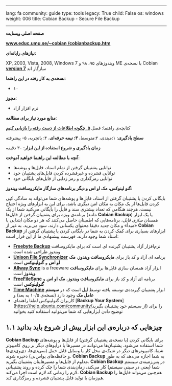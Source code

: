 

---

lang: fa
community: guide
type: tools
legacy: True
child: False
os: windows
weight: 006
title: Cobian Backup - Secure File Backup

---

**صفحه اصلی وبسایت**

[**www.educ.umu.se/~cobian /cobianbackup.htm**](http://www.educ.umu.se/~cobian/cobianbackup.htm)


**نیازهای رایانه‌ای:**

XP, 2003, Vista, 2008, Windows 7
ویندوزهای ۹۵، ۹۸ و ME با نسخه‌ی Cobian [**version 7**](/sites/securitybkp.ngoinabox.org/security/files/cobian/Cb7Setup.exe) سازگار اند


**نسخه‌ی به کار رفته در این راهنما**:

- ۱۰

**مجوز**:

- نرم افزار آزاد 

**منابع مورد نیاز برای مطالعه**:

کتابچه‌ی راهنما: فصل [**۵. چگونه اطلاعات از دست رفته را بازیابی کنیم**](/chapter-5)


**سطح یادگیری**:  ۱:مبتدی، ۲:متوسط، **۳: نیمه حرفه‌ای**، ۴: باتجربه، ۵- پیشرفته


**زمان یادگيری و شروع استفاده از این ابزار**: ۳۰ دقیقه


**آنچه با مطالعه این راهنما خواهید آموخت**:

- توانایی پشتیبان گرفتن از تمام اسناد، فایل‌ها و پوشه‌ها
- توانایی فشرده و غیرفشرده کردن فایل‌های پشتیبان خود
- توانایی رمزگذاری و رمز زدایی از فایل‌های بایگانی خود


**گنو لینوکس، مک او اس و دیگر برنامه‌های سازگار مایکروسافت ویندوز:**

بایگانی کردن یا پشتیبان گرفتن از اسناد، فایل‌ها و پوشه‌های شما می‌تواند به سادگی کپی کردن فایل‌ها از یک مکان به مکان امن دیگری باشد، برای این به ابزارهای ویژه احتیاج نیست. هرچند هنگامی که تعداد بیشتری سند و فایل را بایگانی می‌کنید شما از یک برنامه‌ی ویژه برای پشتیبان گرفتن از فایل‌ها (مانند **Cobian Backup**) یا یک ابزار *همسان سازی فایل*، برنامه‌هایی که اطمینان حاصل می‌کنند که هر دو مکان ابتدایی یا «مبدأ» و مکان جدید دقیقا محتوای یکسانی دارند، سود می‌برید. به غیر از  **Cobian Backup** ابزارهای بسیاری برای کمک کردن به شما در بایگانی کردن یا پشتیبان گرفتن از اسناد شما وجود دارند. فهرست پیشنهادی ما از این قرار است: 

-  [**Freebyte Backup**](http://www.freebyte.com/fbbackup/) نرم‌افزار آزاد پشتیبان گیرنده ای است که برای مایکروسافت ویندوز طراحی شده است
- [**Unison File Synchronizer**](http://www.cis.upenn.edu/~bcpierce/unison/) برنامه ای آزاد و کد باز برای **مایکروسافت ویندوز**، **مک او اس** و **گنولینوکس** است
-  [**Allway Sync**](http://allwaysync.com/) is a freeware ابزار آزاد همسان سازی فایل‌ها برای **مایکروسافت ویندوز** است
-  [**FreeFileSync**](http://freefilesync.sourceforge.net/) برنامه ای آزاد و کد باز برای **مایکروسافت ویندوز**، **مک او اس** و **گنولینوکس** است
- [**Time Machine**](https://secure.wikimedia.org/wikipedia/en/wiki/Time_Machine_%28Mac_OS%29) ابزار پشتیبان گیرنده‌ی توسعه یافته توسط **اپل** است که در **سيستم عامل مک** وجود دارد (نسخه‌ی ۱۰/۵ به بعد) و
- کاربران گنولینوکس لطفا راهنمای [**Backup Your System**](https://help.ubuntu.com/community/از سیستم خود پشتیبان بگیرید) را برای توضیح دادن ابزارهایی که شما می‌توانید استفاده کنید بخوانید


## ۱.۱ چیزهایی که درباره‌ی این ابزار پیش از شروع باید بدانید ##

**Cobian Backup** برای بایگانی کردن (یا نسخه‌ی پشتیبان گرفتن) از فایل‌ها و پوشه‌های شما استفاده می‌شود. پشتیبان‌ها می‌توانند در مسیرها یا درایوهای دیگر بر روی کامپیوتر شما، کامپیوترهای دیگر در شبکه‌ی محل کار یا وسایل قابل حمل (سی‌دی‌ها، دی‌وی‌دی‌ها و حافظه‌های یو‌اس‌بی) ذخیره شوند. **Cobian Backup** به شما اجازه می‌دهد که به طور مداوم از فایل‌ها و مسیرهایتان  پشتیبان بگیرید. **Cobian Backup** در پس‌زمینه‌ی سیستم شما (یعنی در سینی سیستم) کار می‌کند، زمان‌بندی شما را چک کرده و روند پشتیبانی لازم را زمانی که لازم است اجرا می‌کند.  **Cobian Backup**  هم‌چنین می‌تواند فایل‌ها را هم‌زمان با تولید فایل پشتیبان فشرده و رمز‌گذاری کند.


